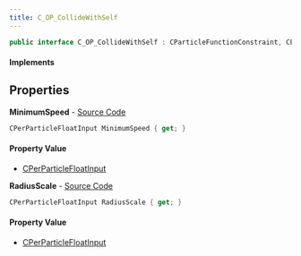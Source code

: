 ```yaml
---
title: C_OP_CollideWithSelf
---
```


```csharp
public interface C_OP_CollideWithSelf : CParticleFunctionConstraint, CParticleFunction, ISchemaClass<CParticleFunction>, ISchemaClass<CParticleFunctionConstraint>, ISchemaClass<C_OP_CollideWithSelf>, ISchemaField, ISchemaClass, INativeHandle
```

#### Implements

## Properties

**MinimumSpeed** - [Source Code](https://github.com/swiftly-solution/swiftlys2/blob/master/managed/src/SwiftlyS2.Generated/Schemas/Interfaces/C_OP_CollideWithSelf.cs#L18)

```csharp
CPerParticleFloatInput MinimumSpeed { get; }
```

#### Property Value

- [CPerParticleFloatInput](/docs/api/shared/schemadefinitions/cperparticlefloatinput)

**RadiusScale** - [Source Code](https://github.com/swiftly-solution/swiftlys2/blob/master/managed/src/SwiftlyS2.Generated/Schemas/Interfaces/C_OP_CollideWithSelf.cs#L16)

```csharp
CPerParticleFloatInput RadiusScale { get; }
```

#### Property Value

- [CPerParticleFloatInput](/docs/api/shared/schemadefinitions/cperparticlefloatinput)

